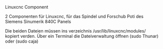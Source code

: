 Linuxcnc Component

2 Componenten für Linuxcnc, für das Spindel und Forschub Poti des Siemens Sinumerik 840C Panels



Die beiden Dateien müssen ins verzeichnis /usr/lib/linuxcnc/modules/  kopiert verden.
Über ein Terminal die Dateiverwaltung öffnen  (sudo Thunar) oder (sudo caja)
